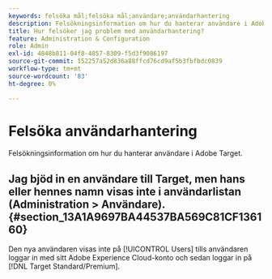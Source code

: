 ```yaml
---
keywords: felsöka mål;felsöka mål;användare;användarhantering
description: Felsökningsinformation om hur du hanterar användare i Adobe Target.
title: Hur felsöker jag problem med användarhantering?
feature: Administration & Configuration
role: Admin
exl-id: 4848b811-04f8-4857-8309-f5d3f9086197
source-git-commit: 152257a52d836a88ffcd76cd9af5b3fbfbdc0839
workflow-type: tm+mt
source-wordcount: '83'
ht-degree: 0%

---
```


# Felsöka användarhantering

Felsökningsinformation om hur du hanterar användare i Adobe Target.

## Jag bjöd in en användare till Target, men hans eller hennes namn visas inte i användarlistan (Administration > Användare). {#section_13A1A9697BA44537BA569C81CF136160}

Den nya användaren visas inte på [!UICONTROL Users] tills användaren loggar in med sitt Adobe Experience Cloud-konto och sedan loggar in på [!DNL Target Standard/Premium].
